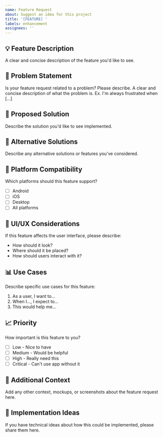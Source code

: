 ```yaml
---
name: Feature Request
about: Suggest an idea for this project
title: '[FEATURE] '
labels: enhancement
assignees: ''
---
```


## 💡 Feature Description
A clear and concise description of the feature you'd like to see.

## 🎯 Problem Statement
Is your feature request related to a problem? Please describe.
A clear and concise description of what the problem is. Ex. I'm always frustrated when [...]

## 🚀 Proposed Solution
Describe the solution you'd like to see implemented.

## 🔄 Alternative Solutions
Describe any alternative solutions or features you've considered.

## 📱 Platform Compatibility
Which platforms should this feature support?
- [ ] Android
- [ ] iOS  
- [ ] Desktop
- [ ] All platforms

## 🎨 UI/UX Considerations
If this feature affects the user interface, please describe:
- How should it look?
- Where should it be placed?
- How should users interact with it?

## 📊 Use Cases
Describe specific use cases for this feature:
1. As a user, I want to...
2. When I..., I expect to...
3. This would help me...

## 📈 Priority
How important is this feature to you?
- [ ] Low - Nice to have
- [ ] Medium - Would be helpful
- [ ] High - Really need this
- [ ] Critical - Can't use app without it

## 📝 Additional Context
Add any other context, mockups, or screenshots about the feature request here.

## 🔧 Implementation Ideas
If you have technical ideas about how this could be implemented, please share them here.
